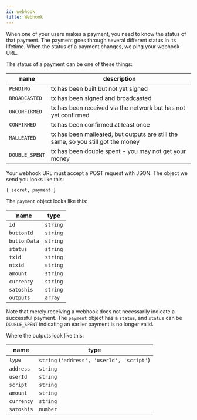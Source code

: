 ```yaml
---
id: webhook
title: Webhook
---
```


When one of your users makes a payment, you need to know the status of that payment. The payment goes through several different status in its lifetime. When the status of a payment changes, we ping your webhook URL.

The status of a payment can be one of these things:

| name           | description                                                                       |
| -------------- | --------------------------------------------------------------------------------- |
| `PENDING`      | tx has been built but not yet signed                                              |
| `BROADCASTED`  | tx has been signed and broadcasted                                                |
| `UNCONFIRMED`  | tx has been received via the network but has not yet confirmed                    |
| `CONFIRMED`    | tx has been confirmed at least once                                               |
| `MALLEATED`    | tx has been malleated, but outputs are still the same, so you still got the money |
| `DOUBLE_SPENT` | tx has been double spent - you may not get your money                             |

Your webhook URL must accept a POST request with JSON. The object we send you looks like this:

```
{ secret, payment }
```

The `payment` object looks like this:

| name         | type     |
| ------------ | -------- |
| `id`         | `string` |
| `buttonId`   | `string` |
| `buttonData` | `string` |
| `status`     | `string` |
| `txid`       | `string` |
| `ntxid`      | `string` |
| `amount`     | `string` |
| `currency`   | `string` |
| `satoshis`   | `string` |
| `outputs`    | `array`  |

Note that merely receiving a webhook does not necessarily indicate a successful payment. The `payment` object has a `status`, and `status` can be `DOUBLE_SPENT` indicating an earlier payment is no longer valid.

Where the outputs look like this:

| name       | type                                       |
| ---------- | ------------------------------------------ |
| `type`     | `string` (`'address', 'userId', 'script'`) |
| `address`  | `string`                                   |
| `userId`   | `string`                                   |
| `script`   | `string`                                   |
| `amount`   | `string`                                   |
| `currency` | `string`                                   |
| `satoshis` | `number`                                   |
